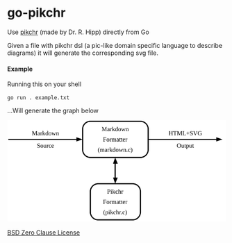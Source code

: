 # go-pikchr
Use [pikchr](https://github.com/drhsqlite/pikchr) (made by Dr. R. Hipp) directly from Go

Given a file with pikchr dsl (a pic-like domain specific language to describe diagrams) it will generate the corresponding svg file.

#### Example

Running this on your shell

    go run . example.txt 
    
...Will generate the graph below

![example](./example.svg)

[BSD Zero Clause License](https://spdx.org/licenses/0BSD.html)